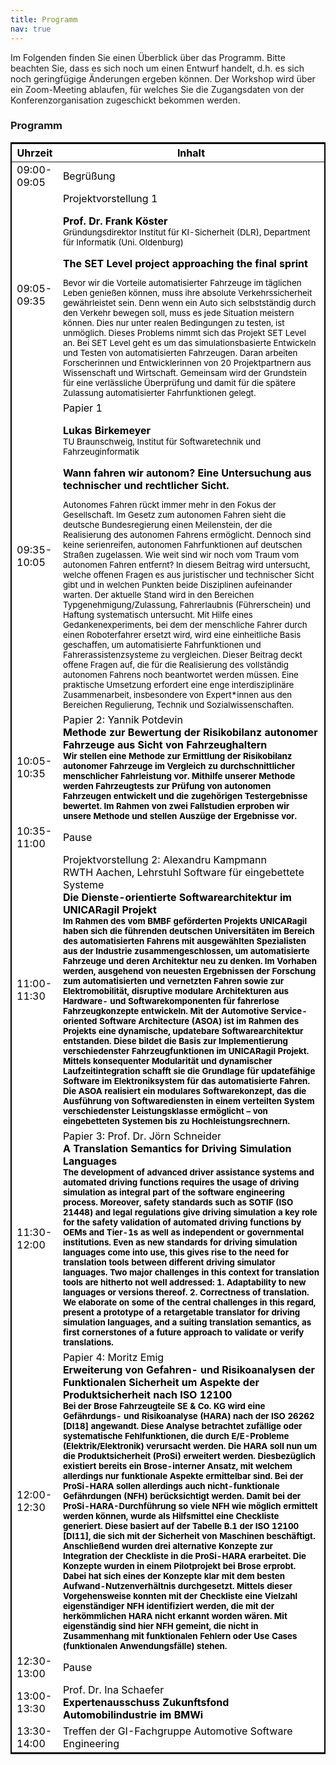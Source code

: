 ```yaml
---
title: Programm
nav: true
---
```


Im Folgenden finden Sie einen Überblick über das Programm. Bitte beachten Sie, dass es sich noch um einen Entwurf handelt, d.h. es sich noch geringfügige Änderungen ergeben können. Der Workshop wird über ein Zoom-Meeting ablaufen, für welches Sie die Zugangsdaten von der Konferenzorganisation zugeschickt bekommen werden.

### Programm

<head>
<!-- CSS Code: Place this code in the document's head (between the 'head' tags) -->
<style>
table.GeneratedTable {
  width: 100%;
  background-color: #ffffff;
  border-collapse: collapse;
  border-width: 2px;
  border-color: #000000;
  border-style: solid;
  color: #000000;
}

table.GeneratedTable td, table.GeneratedTable th {
  border-width: 2px;
  border-color: #000000;
  border-style: solid;
  padding: 3px;
}

table.GeneratedTable thead {
  background-color: #c0c0c0;
}
</style>
</head>



<!-- HTML Code: Place this code in the document's body (between the 'body' tags) where the table should appear -->
<table class="GeneratedTable">
  <thead>
    <tr>
      <th>Uhrzeit</th>
      <th>Inhalt</th>
    </tr>
  </thead>
  <tbody>
    <tr>
      <td>09:00-09:05</td>
      <td>Begrüßung</td>
    </tr>
    <tr>
      <td>09:05-09:35</td>
      <td>Projektvorstellung 1<p></p>
        <b>Prof. Dr. Frank Köster</b> <br/>
          <sup> Gründungsdirektor Institut für KI-Sicherheit (DLR),
          Department für Informatik (Uni. Oldenburg)  </sup> <p></p>
        <b>The SET Level project approaching the final sprint</b> 
        <sup><p></p> Bevor wir die Vorteile automatisierter Fahrzeuge im täglichen Leben genießen können, muss ihre absolute Verkehrssicherheit gewährleistet sein. Denn wenn ein Auto sich selbstständig durch den Verkehr bewegen soll, muss es jede Situation meistern können. Dies nur unter realen Bedingungen zu testen, ist unmöglich. Dieses Problems nimmt sich das Projekt SET Level an. Bei SET Level geht es um das simulationsbasierte Entwickeln und Testen von automatisierten Fahrzeugen. Daran arbeiten Forscherinnen und Entwicklerinnen von 20 Projektpartnern aus Wissenschaft und Wirtschaft. Gemeinsam wird der Grundstein für eine verlässliche Überprüfung und damit für die spätere Zulassung automatisierter Fahrfunktionen gelegt.</sup>
    <tr>
      <td>09:35-10:05</td>
      <td>Papier 1 <p></p>
        <b>Lukas Birkemeyer</b> <br/>
        <sup> TU Braunschweig, Institut für Softwaretechnik und Fahrzeuginformatik </sup> <p></p>
        <b>Wann fahren wir autonom? Eine Untersuchung aus technischer und rechtlicher Sicht.</b> 
        <sup><p></p>Autonomes Fahren rückt immer mehr in den Fokus der Gesellschaft. Im Gesetz zum autonomen Fahren sieht die deutsche Bundesregierung einen Meilenstein, der die Realisierung des autonomen Fahrens ermöglicht. Dennoch sind keine serienreifen, autonomen Fahrfunktionen auf deutschen Straßen zugelassen. Wie weit sind wir noch vom Traum vom autonomen Fahren entfernt? In diesem Beitrag wird untersucht, welche offenen Fragen es aus juristischer und technischer Sicht gibt und in welchen Punkten beide Disziplinen aufeinander warten. Der aktuelle Stand wird in den Bereichen Typgenehmigung/Zulassung, Fahrerlaubnis (Führerschein) und Haftung systematisch untersucht. Mit Hilfe eines Gedankenexperiments, bei dem der menschliche Fahrer durch einen Roboterfahrer ersetzt wird, wird eine einheitliche Basis geschaffen, um automatisierte Fahrfunktionen und Fahrerassistenzsysteme zu vergleichen. Dieser Beitrag deckt offene Fragen auf, die für die Realisierung des vollständig autonomen Fahrens noch beantwortet werden müssen. Eine praktische Umsetzung erfordert eine enge interdisziplinäre Zusammenarbeit, insbesondere von Expert*innen aus den Bereichen Regulierung, Technik und Sozialwissenschaften.  <sup>
     <tr>
      <td>10:05-10:35</td>
      <td>Papier 2: Yannik Potdevin<br/> <b>Methode zur Bewertung der Risikobilanz autonomer Fahrzeuge aus Sicht von Fahrzeughaltern<b> <br/> <sup>Wir stellen eine Methode zur Ermittlung der Risikobilanz autonomer Fahrzeuge im Vergleich zu durchschnittlicher menschlicher Fahrleistung vor. Mithilfe unserer Methode werden Fahrzeugtests zur Prüfung von autonomen Fahrzeugen entwickelt und die zugehörigen Testergebnisse bewertet. Im Rahmen von zwei Fallstudien erproben wir unsere Methode und stellen Auszüge der Ergebnisse vor.<sup>   
     <tr>
      <td>10:35-11:00</td>
      <td>Pause</td>
    </tr>
     <tr>
      <td>11:00-11:30</td>
      <td>Projektvorstellung 2: Alexandru Kampmann <br/>
        RWTH Aachen, Lehrstuhl Software für eingebettete Systeme<br/> 
      <b>Die Dienste-orientierte Softwarearchitektur im UNICARagil Projekt<b> <br/> <sup> Im Rahmen des vom BMBF geförderten Projekts UNICARagil haben sich die führenden deutschen Universitäten im Bereich des automatisierten Fahrens mit ausgewählten Spezialisten aus der Industrie zusammengeschlossen, um automatisierte Fahrzeuge und deren Architektur neu zu denken. Im Vorhaben werden, ausgehend von neuesten Ergebnissen der Forschung zum automatisierten und vernetzten Fahren sowie zur Elektromobilität, disruptive modulare Architekturen aus Hardware- und Softwarekomponenten für fahrerlose Fahrzeugkonzepte entwickeln. Mit der Automotive Service-oriented Software Architecture (ASOA) ist im Rahmen des Projekts eine dynamische, updatebare Softwarearchitektur entstanden. Diese bildet die Basis zur Implementierung verschiedenster Fahrzeugfunktionen im UNICARagil Projekt. Mittels konsequenter Modularität und dynamischer Laufzeitintegration schafft sie die Grundlage für updatefähige Software im Elektroniksystem für das automatisierte Fahren. Die ASOA realisiert ein modulares Softwarekonzept, das die Ausführung von Softwarediensten in einem verteilten System verschiedenster Leistungsklasse ermöglicht – von eingebetteten Systemen bis zu Hochleistungsrechnern.<sup>
    <tr>
      <td>11:30-12:00</td>
      <td>Papier 3: Prof. Dr. Jörn Schneider<br/> <b>A Translation Semantics for Driving Simulation Languages<b> <br/> <sup>The development of advanced driver assistance systems and automated driving functions requires the usage of driving simulation as integral part of the software engineering process. Moreover, safety standards such as SOTIF (ISO 21448) and legal regulations give driving simulation a key role for the safety validation of automated driving functions by OEMs and Tier-1s as well as independent or governmental institutions. Even as new standards for driving simulation languages come into use, this gives rise to the need for translation tools between different driving simulator languages. Two major challenges in this context for translation tools are hitherto not well addressed: 1. Adaptability to new languages or versions thereof. 2. Correctness of translation. We elaborate on some of the central challenges in this regard, present a prototype of a retargetable translator for driving simulation languages, and a suiting translation semantics, as first cornerstones of a future approach to validate or verify translations.<sup>
    <tr>
    <tr>
      <td>12:00-12:30</td>
      <td>Papier 4: Moritz Emig<br/> <b>Erweiterung von Gefahren- und Risikoanalysen der Funktionalen Sicherheit um Aspekte der Produktsicherheit nach ISO 12100<b> <br/> <sup>Bei der Brose Fahrzeugteile SE & Co. KG wird eine Gefährdungs- und Risikoanalyse (HARA) nach der ISO 26262 [DI18] angewandt. Diese Analyse betrachtet zufällige oder systematische Fehlfunktionen, die durch E/E-Probleme (Elektrik/Elektronik) verursacht werden. Die HARA soll nun um die Produktsicherheit (ProSi) erweitert werden. Diesbezüglich existiert bereits ein Brose-interner Ansatz, mit welchem allerdings nur funktionale Aspekte ermittelbar sind. Bei der ProSi-HARA sollen allerdings auch nicht-funktionale Gefährdungen (NFH) berücksichtigt werden. Damit bei der ProSi-HARA-Durchführung so viele NFH wie möglich ermittelt werden können, wurde als Hilfsmittel eine Checkliste generiert. Diese basiert auf der Tabelle B.1 der ISO 12100 [DI11], die sich mit der Sicherheit von Maschinen beschäftigt. Anschließend wurden drei alternative Konzepte zur Integration der Checkliste in die ProSi-HARA erarbeitet. Die Konzepte wurden in einem Pilotprojekt bei Brose erprobt. Dabei hat sich eines der Konzepte klar mit dem besten Aufwand-Nutzenverhältnis durchgesetzt. Mittels dieser Vorgehensweise konnten mit der Checkliste eine Vielzahl eigenständiger NFH identifiziert werden, die mit der herkömmlichen HARA nicht erkannt worden wären. Mit eigenständig sind hier NFH gemeint, die nicht in Zusammenhang mit funktionalen Fehlern oder Use Cases (funktionalen Anwendungsfälle) stehen.<sup>
    <tr>  
    <tr>
      <td>12:30-13:00</td>
      <td>Pause</td>
    </tr> 
    <td>13:00-13:30</td>
      <td>Prof. Dr. Ina Schaefer<br/> <b>Expertenausschuss Zukunftsfond Automobilindustrie im BMWi<b> <br/> 
    <tr>    
      <td>13:30-14:00</td>
      <td>Treffen der GI-Fachgruppe Automotive Software Engineering
